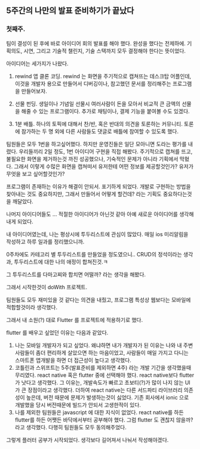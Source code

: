 ## 5주간의 나만의 발표 준비하기가 끝났다

### 첫째주.

팀이 결성이 된 후에 바로 아이디어 회의 발표를 해야 했다. 완성을 했다는 전제하에. 기획의도, 시연, 그리고 기술적 챌린지, 기술 스택까지 모두 결정해야 한다는 뜻이었다.

아이디어는 세가지가 나왔다.

1. rewind 앱 클론 코딩. rewind 는 화면을 주기적으로 캡쳐뜨는 데스크탑 어플인데, 이것을 개발자 용으로 만들어서 디버깅이나, 참고했던 문서를 정리해주는 프로그램을 만들어보자.

2. 선물 펀딩. 생일이나 기념일 선물시 여러사람이 돈을 모아서 비교적 큰 금액의 선물을 해줄 수 있는 프로그램이다. 추가로 채팅이나, 결제 기능을 붙여볼 수도 있겠다.

3. 1분 배틀. 하나의 토픽에 대해서 찬/반, 혹은 반대의 의견을 토론하는 커뮤니티. 토론에 참가하는 두 명 외에 다른 사람들도 댓글로 배틀에 참여할 수 있도록 했다.

팀원들은 모두 1번을 하고싶어했다. 하지만 운영진들은 일단 모아니면 도라는 평가를 내렸다. 우리들끼리 2일 정도, 1번 아이디어 구현을 직접 해봤다. 주기적으로 캡쳐를 뜨고, 불필요한 화면을 제거하는것 까진 성공했으나, 기숙적인 문제가 아니라 기획에서 막혔다. 그래서 이렇게 수많은 화면을 캡쳐떠서 유저한테 어떤 정보를 제공할것인가? 유저가 무엇을 보고 싶어할것인가?

프로그램이 존재하는 이유가 해결이 안되서. 포기하게 되었다. 개발로 구현하는 방법을 찾아내는 것도 중요하지만, 그래서 만들어서 어떻게 할건데? 라는 기획도 중요하다는것을 깨달았다.

나머지 아이디어들도 ... 적절한 아이디어가 아닌것 같아 아예 새로운 아이디어를 생각해 내게 되었다.

내 아이디어였는데, 나는 평상시에 투두리스트에 관심이 많았다. 매일 ios 미리알림을 작성하고 하루 일과를 정리했으니까.

0주차에도 카테고리 별 투두리스트를 만들었을 정도였으니.. CRUD의 정석이라는 생각과, 투두리스트에 대한 나의 애정이 합쳐진것.ㅋ

그 투두리스트를 다마고찌와 합치면 어떨까? 라는 생각을 해봤다.

그래서 시작한것이 doWith 프로젝트.

팀원들도 모두 재미있을 것 같다는 의견을 내줬고, 프로그램 특성상 웹보다는 모바일에 적합할것이라 생각했다.

그래서 내 소원(?) 대로 Flutter 를 프로젝트에 적용하기로 했다.

flutter 를 배우고 싶었던 이유는 다음과 같았다.

1. 나는 모바일 개발자가 되고 싶었다. 왜냐하면 내가 개발자가 된 이유는 나와 내 주변사람들이 좀더 편리하게 살았으면 하는 마음이었고, 사람들이 매일 가지고 다니는 스마트폰 앱개발을 하면 더 접근성이 높다고 생각했다.
2. 코틀린과 스위프트는 5주(발표준비를 제외하면 4주) 라는 개발 기간을 생각했을때 무리였다. react native 혹은 flutter 중에 선택해야 했다. react native보다 flutter 가 낫다고 생각했다. 그 이유는, 개발속도가 빠르고 초보티(?)가 많이 나지 않는 UI 가 큰 장점이라고 생각했다. 더하여 react native는 다른 서드파티 라이브러리 의존성이 높은데, 버전 때문에 문제가 발생하는것이 싫었다. 기존 회사에서 ionic 으로 개발했을 당시 버전때문에 빌드가 안되서 고생한적이 있다.
3. 나를 제외한 팀원들은 javascript 에 대한 지식이 없었다. react native를 하든 flutter를 하든 어쨋든 바닥에서부터 공부해야 했다. 그럼 flutter 도 괜찮지 않을까? 라고 생각했다. 다행히 팀원들도 모두 동의해주었다.

그렇게 플러터 공부가 시작되었다.
생각보다 길어져서 나눠서 작성해야겠다.

